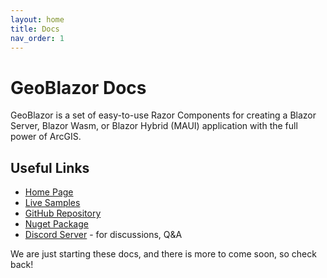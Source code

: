 ```yaml
---
layout: home
title: Docs
nav_order: 1
---
```

# GeoBlazor Docs

GeoBlazor is a set of easy-to-use Razor Components for creating a Blazor Server, Blazor Wasm, or Blazor Hybrid (MAUI) 
application with the full power of ArcGIS.

## Useful Links
- [Home Page](https://www.geoblazor.com)
- [Live Samples](https://samples.geoblazor.com)
- [GitHub Repository](https://github.com/dymaptic/geoblazor)
- [Nuget Package](https://www.nuget.org/packages/dymaptic.GeoBlazor.Core)
- [Discord Server](https://discord.gg/hcmbPzn4VW) - for discussions, Q&A

We are just starting these docs, and there is more to come soon, so check back!